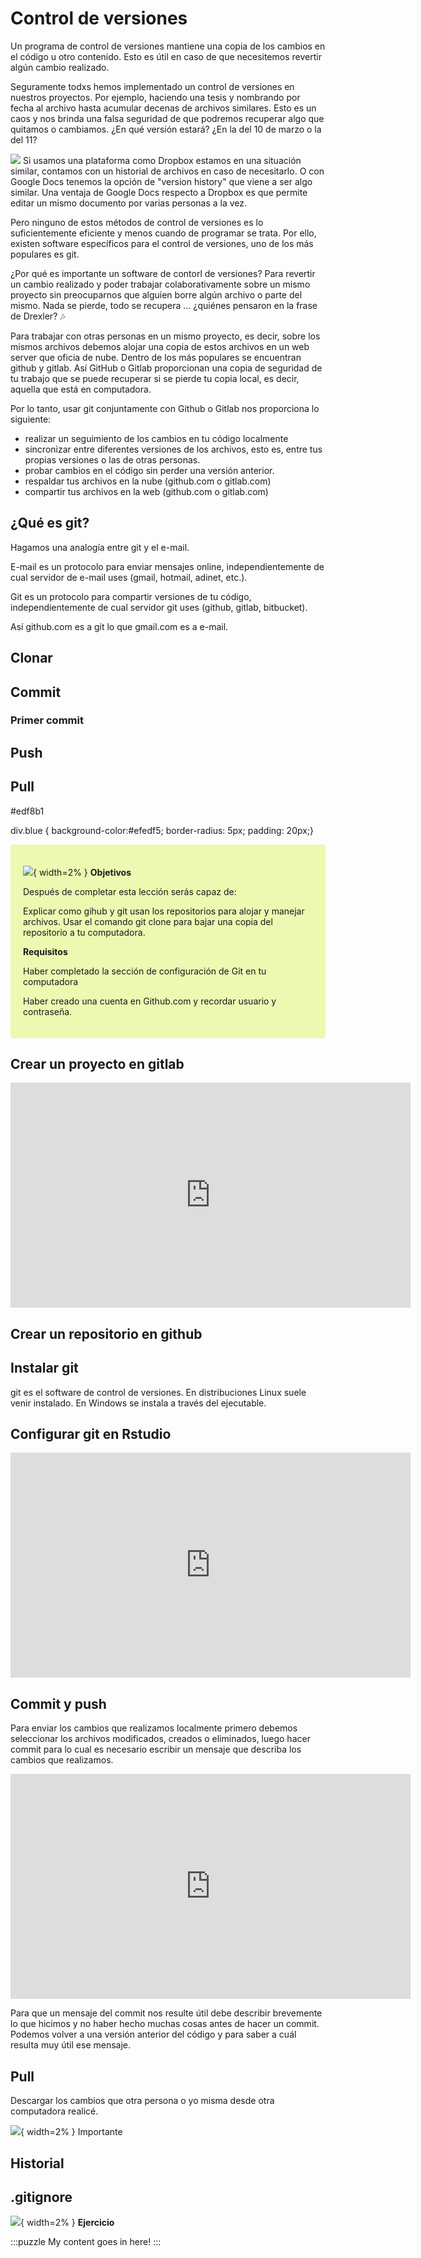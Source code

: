 # Control de versiones

Un programa de control de versiones mantiene una copia de los cambios en el código u otro contenido. Esto es útil en caso de que necesitemos revertir algún cambio realizado.  

Seguramente todxs hemos implementado un control de versiones en nuestros proyectos. Por ejemplo, haciendo una tesis y nombrando por fecha al archivo hasta acumular decenas de archivos similares. Esto es un caos y nos brinda una falsa seguridad de que podremos recuperar algo que quitamos o cambiamos. ¿En qué versión estará? ¿En la del 10 de marzo o la del 11? 

![](images/tesis.png)
Si usamos una plataforma como Dropbox estamos en una situación similar, contamos con un historial de archivos en caso de necesitarlo. O con Google Docs tenemos la opción de "version history" que viene a ser algo similar. Una ventaja de Google Docs respecto a Dropbox es que permite editar un mismo documento por varias personas a la vez.

Pero ninguno de estos métodos de control de versiones es lo suficientemente eficiente y menos cuando de programar se trata. Por ello, existen software específicos para el control de versiones, uno de los más populares es git. 

¿Por qué es importante un software de contorl de versiones? Para revertir un cambio realizado y poder trabajar colaborativamente sobre un mismo proyecto sin preocuparnos que alguien borre algún archivo o parte del mismo. Nada se pierde, todo se recupera ... ¿quiénes pensaron en la frase de Drexler? :notes:

Para trabajar con otras personas en un mismo proyecto, es decir, sobre los mismos archivos debemos alojar una copia de estos archivos en un web server que oficia de nube. Dentro de los más populares se encuentran github y gitlab. Así GitHub o Gitlab proporcionan una copia de seguridad de tu trabajo que se puede recuperar si se pierde tu copia local, es decir, aquella que está en computadora. 

Por lo tanto, usar git conjuntamente con Github o Gitlab nos proporciona lo siguiente:

- realizar un seguimiento de los cambios en tu código localmente
- sincronizar entre diferentes versiones de los archivos, esto es, entre tus propias versiones o las de otras personas.
- probar cambios en el código sin perder una versión anterior.
- respaldar tus archivos en la nube (github.com o gitlab.com) 
- compartir tus archivos en la web (github.com o gitlab.com) 

## ¿Qué es git?

Hagamos una analogía entre git y el e-mail. 

E-mail es un protocolo para enviar mensajes online, independientemente de cual servidor de e-mail uses (gmail, hotmail, adinet, etc.).

Git es un protocolo para compartir versiones de tu código, independientemente de cual servidor git uses (github, gitlab, bitbucket).


Así github.com es a git lo que gmail.com es a e-mail.

## Clonar

## Commit

### Primer commit

## Push

## Pull


   #edf8b1
   
div.blue { background-color:#efedf5; border-radius: 5px; padding: 20px;}
</style>
<div class = "blue">

![](images/document.png){ width=2% } **Objetivos**

Después de completar esta lección serás capaz de:

Explicar como gihub y git usan los repositorios para alojar y manejar archivos.
Usar el comando git clone para bajar una copia del repositorio a tu computadora.
    
**Requisitos** 

Haber completado la sección de configuración de Git en tu computadora

Haber creado una cuenta en Github.com y recordar usuario y contraseña.

</div>

## Crear un proyecto en gitlab

<iframe src="https://player.vimeo.com/video/292637965" width="640" height="360" frameborder="0" allow="autoplay; fullscreen" allowfullscreen></iframe>


## Crear un repositorio en github

## Instalar git

git es el software de control de versiones. En distribuciones Linux suele venir instalado. En Windows se instala a través del ejecutable.


## Configurar git en Rstudio

<iframe src="https://player.vimeo.com/video/292760320" width="640" height="360" frameborder="0" allow="autoplay; fullscreen" allowfullscreen></iframe>

## Commit y push

Para enviar los cambios que realizamos localmente primero debemos seleccionar los archivos modificados, creados o eliminados, luego hacer commit para lo cual es necesario escribir un mensaje que describa los cambios que realizamos. 

<iframe src="https://player.vimeo.com/video/292639340" width="640" height="360" frameborder="0" allow="autoplay; fullscreen" allowfullscreen></iframe>

Para que un mensaje del commit nos resulte útil debe describir brevemente lo que hicimos y no haber hecho muchas cosas antes de hacer un commit. Podemos volver a una versión anterior del código y para saber a cuál resulta muy útil ese mensaje.


## Pull

Descargar los cambios que otra persona o yo misma desde otra computadora realicé.

<!-- #b2e2e2 -->

![](images/idea.png){ width=2% } 
Importante

## Historial


## .gitignore
<style>
div.blue { background-color:#edf8b1; border-radius: 5px; padding: 20px;}
</style>
<div class = "yellow">

![](images/work.png){ width=2% } **Ejercicio**


</div>


:::puzzle
My content goes in here!
:::

